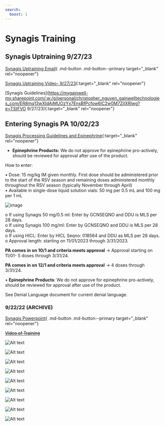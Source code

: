 ```yaml
---
search:
  boost: 1
---
```


# Synagis Training

## Synagis Uptraining 9/27/23

[Synagis Uptraining Email](https://mygainwell-my.sharepoint.com/:u:/g/personal/christopher_nguyen_gainwelltechnologies_com/EZ42ZwzGB6hDk2xIv4AjoPYB9muLVgWDxCDtkFqEJSWsOg?e=WtUopG){ .md-button .md-button--primary target="_blank" rel="noopener"}

[Synagis Uptraining Video- 9/27/23](https://mygainwell-my.sharepoint.com.mcas.ms/personal/justin_collingwood_gainwelltechnologies_com/_layouts/15/stream.aspx?id=%2Fpersonal%2Fjustin%5Fcollingwood%5Fgainwelltechnologies%5Fcom%2FDocuments%2FRecordings%2FSynagis%20Uptraining%2D20230927%5F113424%2DMeeting%20Recording%2Emp4&nav=eyJyZWZlcnJhbEluZm8iOnsicmVmZXJyYWxBcHAiOiJTdHJlYW1XZWJBcHAiLCJyZWZlcnJhbFZpZXciOiJTaGFyZURpYWxvZyIsInJlZmVycmFsQXBwUGxhdGZvcm0iOiJXZWIiLCJyZWZlcnJhbE1vZGUiOiJ2aWV3In19&nav=eyJyZWZlcnJhbEluZm8iOnsicmVmZXJyYWxBcHAiOiJTdHJlYW1XZWJBcHAiLCJyZWZlcnJhbFZpZXciOiJTaGFyZURpYWxvZyIsInJlZmVycmFsQXBwUGxhdGZvcm0iOiJXZWIiLCJyZWZlcnJhbE1vZGUiOiJ2aWV3In19&referrer=Teams%2ETEAMS%2DELECTRON&referrerScenario=p2p%5Fns%2Dbim&ga=1){:target="_blank" rel="noopener"}

[Synagis Guidelines](https://mygainwell-my.sharepoint.com/:w:/g/personal/christopher_nguyen_gainwelltechnologies_com/ER8mq13wXIdAjMUOzYx7EnsBfPcfow6lC2w0M7ZjIXRlwg?e=TStFVO 9/27/23){:target="_blank" rel="noopener"}


## Entering Synagis PA 10/02/23

[Synagis Processing Guidelines and Epinephrine](https://mygainwell-my.sharepoint.com/:w:/g/personal/christopher_nguyen_gainwelltechnologies_com/EdF1lsQ6LblEtatAwy5lh9ABRGFth4Mix2_5D4m_w78jyQ?e=q4ofsm){:target="_blank" rel="noopener"}
- **Epinephrine Products:** We do not approve for epinephrine pro-actively, should be reviewed for approval after use of the product.

How to enter:

•	Dose: 15 mg/kg IM given monthly. First dose should be administered prior to the start of the RSV season and remaining doses administered monthly throughout the RSV season (typically November through April)</br>
•	Available in single-dose liquid solution vials: 50 mg per 0.5 mL and 100 mg per 1 mL
  
![image](synagis.png)

  o	If using Synagis 50 mg/0.5 ml: Enter by GCNSEQNO and DDU is MLS per 28 days.</br>
  o	If using Synagis 100 mg/ml: Enter by GCNSEQNO and DDU is MLS per 28 days.</br>
  o	If using HICL: Enter by HICL Seqno: 018564 and DDU as MLS per 28 days. </br>
  o	Approval length: starting on 11/01/2023 through 3/31/2023.

**PA comes in on 10/1 and criteria meets approval** → Approval starting on 11/01- 5 doses through 3/31/24.

**PA comes in on 12/1 and criteria meets approval** → 4 doses through 3/31/24.

•	**Epinephrine Products**: We do not approve for epinephrine pro-actively, should be reviewed for approval after use of the product.

See Denial Language document for current denial language.

### 9/22/22 (ARCHIVE)

[Synagis Powerpoint](https://mygainwell-my.sharepoint.com/:p:/r/personal/christopher_nguyen_gainwelltechnologies_com/Documents/Evergreen/Emails/Synagis%20training.pptx?d=w757935c4a8da4d4280a665b8f13e02e8&csf=1&web=1&e=5kuPuL){ .md-button .md-button--primary target="_blank" rel="noopener"}

~~[Video of Training](https://mygainwell-my.sharepoint.com/:v:/r/personal/cassandra_roach_gainwelltechnologies_com/Documents/Recordings/Synagis%20(2022-2023)%20Training%20with%20Debbie%20Brokaw-20220914_140123-Meeting%20Recording.mp4?csf=1&web=1&e=VD1LZN)~~

![Alt text](synagis_training_1.png)

![Alt text](synagis_training_2.png)

![Alt text](synagis_training_3.png)

![Alt text](synagis_training_4.png)

![Alt text](synagis_training_5.png)

![Alt text](synagis_training_6.png)

![Alt text](synagis_training_7.png)

![Alt text](synagis_training_8.png)

![Alt text](synagis_training_9.png)
